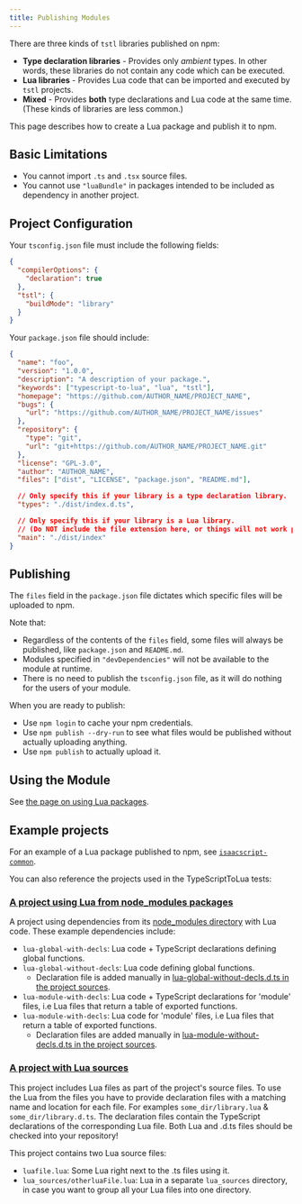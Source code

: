 ```yaml
---
title: Publishing Modules
---
```


There are three kinds of `tstl` libraries published on npm:

- **Type declaration libraries** - Provides only _ambient_ types. In other words, these libraries do not contain any code which can be executed.
- **Lua libraries** - Provides Lua code that can be imported and executed by `tstl` projects.
- **Mixed** - Provides **both** type declarations and Lua code at the same time. (These kinds of libraries are less common.)

This page describes how to create a Lua package and publish it to npm.

## Basic Limitations

- You cannot import `.ts` and `.tsx` source files.
- You cannot use `"luaBundle"` in packages intended to be included as dependency in another project.

## Project Configuration

Your `tsconfig.json` file must include the following fields:

```json title=tsconfig.json
{
  "compilerOptions": {
    "declaration": true
  },
  "tstl": {
    "buildMode": "library"
  }
}
```

Your `package.json` file should include:

```json title=package.json
{
  "name": "foo",
  "version": "1.0.0",
  "description": "A description of your package.",
  "keywords": ["typescript-to-lua", "lua", "tstl"],
  "homepage": "https://github.com/AUTHOR_NAME/PROJECT_NAME",
  "bugs": {
    "url": "https://github.com/AUTHOR_NAME/PROJECT_NAME/issues"
  },
  "repository": {
    "type": "git",
    "url": "git+https://github.com/AUTHOR_NAME/PROJECT_NAME.git"
  },
  "license": "GPL-3.0",
  "author": "AUTHOR_NAME",
  "files": ["dist", "LICENSE", "package.json", "README.md"],

  // Only specify this if your library is a type declaration library.
  "types": "./dist/index.d.ts",

  // Only specify this if your library is a Lua library.
  // (Do NOT include the file extension here, or things will not work properly.)
  "main": "./dist/index"
}
```

## Publishing

The `files` field in the `package.json` file dictates which specific files will be uploaded to npm.

Note that:

- Regardless of the contents of the `files` field, some files will always be published, like `package.json` and `README.md`.
- Modules specified in `"devDependencies"` will not be available to the module at runtime.
- There is no need to publish the `tsconfig.json` file, as it will do nothing for the users of your module.

When you are ready to publish:

- Use `npm login` to cache your npm credentials.
- Use `npm publish --dry-run` to see what files would be published without actually uploading anything.
- Use `npm publish` to actually upload it.

## Using the Module

See [the page on using Lua packages](external-code.md#using-lua-packages).

## Example projects

For an example of a Lua package published to npm, see [`isaacscript-common`](https://github.com/IsaacScript/isaacscript/tree/main/packages/isaacscript-common).

You can also reference the projects used in the TypeScriptToLua tests:

### [A project using Lua from node_modules packages](https://github.com/TypeScriptToLua/TypeScriptToLua/tree/master/test/transpile/module-resolution/project-with-node-modules)

A project using dependencies from its [node_modules directory](https://github.com/TypeScriptToLua/TypeScriptToLua/tree/master/test/transpile/module-resolution/project-with-node-modules/node_modules) with Lua code. These example dependencies include:

- `lua-global-with-decls`: Lua code + TypeScript declarations defining global functions.
- `lua-global-without-decls`: Lua code defining global functions.
  - Declaration file is added manually in [lua-global-without-decls.d.ts in the project sources](https://github.com/TypeScriptToLua/TypeScriptToLua/tree/master/test/transpile/module-resolution/project-with-node-modules).
- `lua-module-with-decls`: Lua code + TypeScript declarations for 'module' files, i.e Lua files that return a table of exported functions.
- `lua-module-with-decls`: Lua code for 'module' files, i.e Lua files that return a table of exported functions.
  - Declaration files are added manually in [lua-module-without-decls.d.ts in the project sources](https://github.com/TypeScriptToLua/TypeScriptToLua/tree/master/test/transpile/module-resolution/project-with-node-modules).

### [A project with Lua sources](https://github.com/TypeScriptToLua/TypeScriptToLua/tree/master/test/transpile/module-resolution/project-with-lua-sources)

This project includes Lua files as part of the project's source files. To use the Lua from the files you have to provide declaration files with a matching name and location for each file. For examples `some_dir/library.lua` & `some_dir/library.d.ts`. The declaration files contain the TypeScript declarations of the corresponding Lua file. Both Lua and .d.ts files should be checked into your repository!

This project contains two Lua source files:

- `luafile.lua`: Some Lua right next to the .ts files using it.
- `lua_sources/otherluaFile.lua`: Lua in a separate `lua_sources` directory, in case you want to group all your Lua files into one directory.
